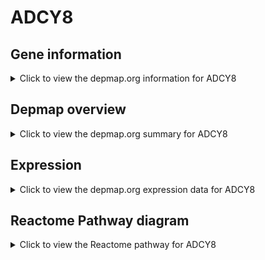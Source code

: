 <h1>ADCY8</h1>

<h2>Gene information</h2>
<details>
  <summary>Click to view the depmap.org information for ADCY8</summary>
  <p><a href="https://depmap.org/portal/gene/ADCY8?tab=about" target="_BLANK">Open page in a new tab...</a></p>
  <iframe src="https://depmap.org/portal/gene/ADCY8?tab=about" style="border:none;width:100%;height:800px"></iframe>
</details>

<h2>Depmap overview</h2>
<details>
  <summary>Click to view the depmap.org summary for ADCY8</summary>
  <p><a href="https://depmap.org/portal/gene/ADCY8?tab=overview" target="_BLANK">Open page in a new tab...</a></p>
  <iframe src="https://depmap.org/portal/gene/ADCY8?tab=overview" style="border:none;width:100%;height:800px"></iframe>
</details>

<h2>Expression</h2>
<details>
  <summary>Click to view the depmap.org expression data for ADCY8</summary>
  <p><a href="https://depmap.org/portal/gene/ADCY8?tab=characterization" target="_BLANK">Open page in a new tab...</a></p>
  <iframe src="https://depmap.org/portal/gene/ADCY8?tab=characterization" style="border:none;width:100%;height:800px"></iframe>
</details>



<h2>Reactome Pathway diagram</h2>
<details>
  <summary>Click to view the Reactome pathway for ADCY8</summary>
  <p><a href="https://reactome.org/PathwayBrowser/#/R-HSA-5610787" target="_BLANK">Open page in a new tab...</a></p>
  <p>Hedgehog 'off' state</p>
<iframe src="https://reactome.org/PathwayBrowser/#/R-HSA-5610787" style="border:none;width:100%;height:800px"></iframe>
</details>



